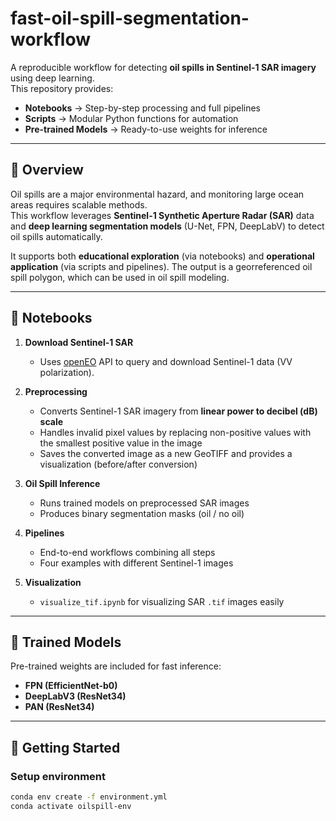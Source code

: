 # fast-oil-spill-segmentation-workflow  

A reproducible workflow for detecting **oil spills in Sentinel-1 SAR imagery** using deep learning.  
This repository provides:  

- **Notebooks** → Step-by-step processing and full pipelines  
- **Scripts** → Modular Python functions for automation  
- **Pre-trained Models** → Ready-to-use weights for inference  

---

## 🔎 Overview  

Oil spills are a major environmental hazard, and monitoring large ocean areas requires scalable methods.  
This workflow leverages **Sentinel-1 Synthetic Aperture Radar (SAR)** data and **deep learning segmentation models** (U-Net, FPN, DeepLabV) to detect oil spills automatically.  

It supports both **educational exploration** (via notebooks) and **operational application** (via scripts and pipelines).  The output is a georreferenced oil spill polygon, which can be used in oil spill modeling.

---

## 🧾 Notebooks  

1. **Download Sentinel-1 SAR**  
   - Uses [openEO](https://openeo.org/) API to query and download Sentinel-1 data (VV polarization).  

2. **Preprocessing**  
   - Converts Sentinel-1 SAR imagery from **linear power to decibel (dB) scale**  
   - Handles invalid pixel values by replacing non-positive values with the smallest positive value in the image  
   - Saves the converted image as a new GeoTIFF and provides a visualization (before/after conversion)  

3. **Oil Spill Inference**  
   - Runs trained models on preprocessed SAR images  
   - Produces binary segmentation masks (oil / no oil)  

4. **Pipelines**  
   - End-to-end workflows combining all steps  
   - Four examples with different Sentinel-1 images  

5. **Visualization**  
   - `visualize_tif.ipynb` for visualizing SAR `.tif` images easily

---

## 🧠 Trained Models  

Pre-trained weights are included for fast inference:  

- **FPN (EfficientNet-b0)**  
- **DeepLabV3 (ResNet34)**  
- **PAN (ResNet34)**  

---

## 🚀 Getting Started  

### Setup environment  
```bash
conda env create -f environment.yml
conda activate oilspill-env